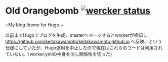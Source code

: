 # Old Orangebomb [![wercker status](https://app.wercker.com/status/b91ab27d685e1ca382cc8ab7b76c5dfa/s "wercker status")](https://app.wercker.com/project/bykey/b91ab27d685e1ca382cc8ab7b76c5dfa)

~My blog theme for Hugo.~

以前までHugoでブログを生成、masterへマージするとworkerが検知し https://github.com/keitakawamoto/keitakawamoto.github.io へ反映、という仕様にしていたが、Hugo運用を中止したので現在はこれらのコードは利用されていない。（worker.ymlの中身を消し関係性を切った）
